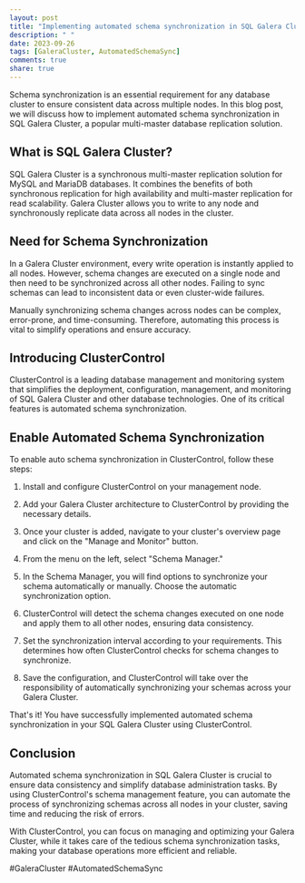 ```yaml
---
layout: post
title: "Implementing automated schema synchronization in SQL Galera Cluster"
description: " "
date: 2023-09-26
tags: [GaleraCluster, AutomatedSchemaSync]
comments: true
share: true
---
```


Schema synchronization is an essential requirement for any database cluster to ensure consistent data across multiple nodes. In this blog post, we will discuss how to implement automated schema synchronization in SQL Galera Cluster, a popular multi-master database replication solution.

## What is SQL Galera Cluster?

SQL Galera Cluster is a synchronous multi-master replication solution for MySQL and MariaDB databases. It combines the benefits of both synchronous replication for high availability and multi-master replication for read scalability. Galera Cluster allows you to write to any node and synchronously replicate data across all nodes in the cluster.

## Need for Schema Synchronization

In a Galera Cluster environment, every write operation is instantly applied to all nodes. However, schema changes are executed on a single node and then need to be synchronized across all other nodes. Failing to sync schemas can lead to inconsistent data or even cluster-wide failures.

Manually synchronizing schema changes across nodes can be complex, error-prone, and time-consuming. Therefore, automating this process is vital to simplify operations and ensure accuracy.

## Introducing ClusterControl

ClusterControl is a leading database management and monitoring system that simplifies the deployment, configuration, management, and monitoring of SQL Galera Cluster and other database technologies. One of its critical features is automated schema synchronization.

## Enable Automated Schema Synchronization

To enable auto schema synchronization in ClusterControl, follow these steps:

1. Install and configure ClusterControl on your management node.

2. Add your Galera Cluster architecture to ClusterControl by providing the necessary details.

3. Once your cluster is added, navigate to your cluster's overview page and click on the "Manage and Monitor" button.

4. From the menu on the left, select "Schema Manager."

5. In the Schema Manager, you will find options to synchronize your schema automatically or manually. Choose the automatic synchronization option.

6. ClusterControl will detect the schema changes executed on one node and apply them to all other nodes, ensuring data consistency.

7. Set the synchronization interval according to your requirements. This determines how often ClusterControl checks for schema changes to synchronize.

8. Save the configuration, and ClusterControl will take over the responsibility of automatically synchronizing your schemas across your Galera Cluster.

That's it! You have successfully implemented automated schema synchronization in your SQL Galera Cluster using ClusterControl.

## Conclusion

Automated schema synchronization in SQL Galera Cluster is crucial to ensure data consistency and simplify database administration tasks. By using ClusterControl's schema management feature, you can automate the process of synchronizing schemas across all nodes in your cluster, saving time and reducing the risk of errors.

With ClusterControl, you can focus on managing and optimizing your Galera Cluster, while it takes care of the tedious schema synchronization tasks, making your database operations more efficient and reliable.

#GaleraCluster #AutomatedSchemaSync
